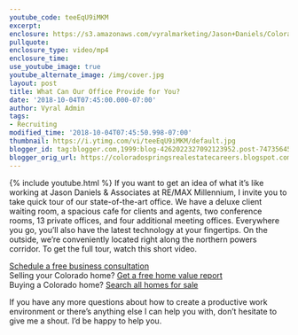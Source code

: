 ```yaml
---
youtube_code: teeEqU9iMKM
excerpt:
enclosure: https://s3.amazonaws.com/vyralmarketing/Jason+Daniels/Colorado+Springs+Real+Estate-+Visit+Our+Office.mp4
pullquote:
enclosure_type: video/mp4
enclosure_time:
use_youtube_image: true
youtube_alternate_image: /img/cover.jpg
layout: post
title: What Can Our Office Provide for You?
date: '2018-10-04T07:45:00.000-07:00'
author: Vyral Admin
tags:
- Recruiting
modified_time: '2018-10-04T07:45:50.998-07:00'
thumbnail: https://i.ytimg.com/vi/teeEqU9iMKM/default.jpg
blogger_id: tag:blogger.com,1999:blog-4262022327092123952.post-747356450638767795
blogger_orig_url: https://coloradospringsrealestatecareers.blogspot.com/2018/10/what-can-our-office-provide-for-you.html
---
```

{% include youtube.html %}
If you want to get an idea of what it’s like working at Jason Daniels & Associates at RE/MAX Millennium, I invite you to take quick tour of our state-of-the-art office. We have a deluxe client waiting room, a spacious cafe for clients and agents, two conference rooms, 13 private offices, and four additional meeting offices. Everywhere you go, you’ll also have the latest technology at your fingertips. On the outside, we’re conveniently located right along the northern powers corridor. To get the full tour, watch this short video.

<div class="post-cta">
<a href="/contact/" target="_blank">Schedule a free business consultation</a><br>
Selling your Colorado home? <a href="http://www.coloradohomesvalue.com/" target="_blank">Get a free home value report<br>  </a>
Buying a Colorado home? <a href="http://www.coloradospringstophomes.com/" target="_blank">Search all homes for sale</a>
</div>

If you have any more questions about how to create a productive work environment or there’s anything else I can help you with, don’t hesitate to give me a shout. I’d be happy to help you.
